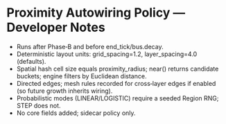 # Proximity Autowiring Policy — Developer Notes

- Runs after Phase‑B and before end_tick/bus.decay.
- Deterministic layout units: grid_spacing=1.2, layer_spacing=4.0 (defaults).
- Spatial hash cell size equals proximity_radius; near() returns candidate buckets; engine filters by Euclidean distance.
- Directed edges; mesh rules recorded for cross‑layer edges if enabled (so future growth inherits wiring).
- Probabilistic modes (LINEAR/LOGISTIC) require a seeded Region RNG; STEP does not.
- No core fields added; sidecar policy only.
